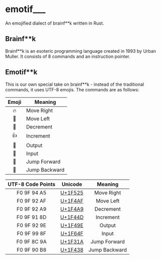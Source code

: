 # emotif___
An emojified dialect of brainf**k written in Rust.

## Brainf**k
Brainf**k is an esoteric programming language created in 1993 by Urban Muller. It consists of 8 commands and an instruction pointer.

## Emotif**k
This is our own special take on brainf**k - instead of the traditional commands, it uses UTF-8 emojis. The commands are as follows:

|        Emoji         | Meaning       |
| :------------------: | ------------- |
|        :fire:        | Move Right    |
|        :100:         | Move Left     |
|        :poop:        | Decrement     |
|      :thumbsup:      | Increment     |
|  :revolving_hearts:  | Output        |
|        :pray:        | Input         |
| :new_moon_with_face: | Jump Forward  |
|        :frog:        | Jump Backward |


| UTF-8 Code Points |                 Unicode                  | Meaning  |
| :---------------: | :--------------------------------------: | :------: |
|    F0 9F 94 A5    | [U+1F525](https://apps.timwhitlock.info/unicode/inspect/hex/1F525) |  Move Right   |
|    F0 9F 92 AF    | [U+1F4AF](http://www.unicode.org/emoji/charts/full-emoji-list.html#1f4af) |   Move Left   |
|    F0 9F 92 A9    | [U+1F4A9](http://www.unicode.org/emoji/charts/full-emoji-list.html#1f4a9) |   Decrement   |
|    F0 9F 91 8D    | [U+1F44D](http://www.unicode.org/emoji/charts/full-emoji-list.html#1f44d) |   Increment   |
|    F0 9F 92 9E    | [U+1F49E](http://www.unicode.org/emoji/charts/full-emoji-list.html#1f49e) |    Output     |
|    F0 9F 99 8F    | [U+1F64F](http://www.unicode.org/emoji/charts/full-emoji-list.html#1f64f) |     Input     |
|    F0 9F 8C 9A    | [U+1F31A](https://apps.timwhitlock.info/unicode/inspect/hex/1F31A) | Jump Forward  |
|    F0 9F 90 B8    | [U+1F438](https://apps.timwhitlock.info/unicode/inspect/hex/1F438) | Jump Backward |
